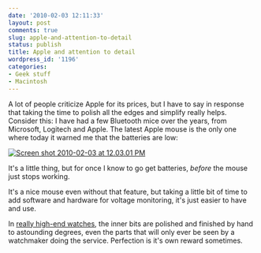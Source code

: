 ```yaml
---
date: '2010-02-03 12:11:33'
layout: post
comments: true
slug: apple-and-attention-to-detail
status: publish
title: Apple and attention to detail
wordpress_id: '1196'
categories:
- Geek stuff
- Macintosh
---
```


A lot of people criticize Apple for its prices, but I have to say in response that taking the time to polish all the edges and simplify really helps. Consider this: I have had a few Bluetooth mice over the years, from Microsoft, Logitech and Apple. The latest Apple mouse is the only one where today it warned me that the batteries are low:

[![Screen shot 2010-02-03 at 12.03.01 PM](http://fnord.phfactor.net/wp-content/uploads/2010/02/Screen-shot-2010-02-03-at-12.03.01-PM.png)](http://fnord.phfactor.net/wp-content/uploads/2010/02/Screen-shot-2010-02-03-at-12.03.01-PM.png)

It's a little thing, but for once I know to go get batteries, _before_ the mouse just stops working.

It's a nice mouse even without that feature, but taking a little bit of time to add software and hardware for voltage monitoring, it's just easier to have and use.

In [really high-end watches](http://ninanet.net/watches/others08/Mediums/mdufour.html), the inner bits are polished and finished by hand to astounding degrees, even the parts that will only ever be seen by a watchmaker doing the service. Perfection is it's own reward sometimes.
